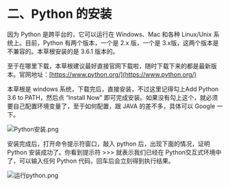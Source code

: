 # 二、Python 的安装 #

因为 Python 是跨平台的，它可以运行在 Windows、Mac 和各种 Linux/Unix 系统上。目前，Python 有两个版本，一个是 2.x 版，一个是 3.x版，这两个版本是不兼容的。本草根安装的是 3.6.1 版本的。

至于在哪里下载，本草根建议最好直接官网下载啦，随时下载下来的都是最新版本。官网地址：[https://www.python.org/](https://www.python.org/)

本草根是 windows 系统，下载完后，直接安装，不过这里记得勾上Add Python 3.6 to PATH，然后点 “Install Now” 即可完成安装。如果没有勾上这个，就必须要自己配置环境变量了，至于如何配置，跟 JAVA 的差不多，具体可以 Google 一下。

![Python安装.png](http://upload-images.jianshu.io/upload_images/2136918-2bf6591f0a12e80b.png?imageMogr2/auto-orient/strip%7CimageView2/2/w/1240)

安装完成后，打开命令提示符窗口，敲入 python 后，出现下面的情况，证明 Python 安装成功了。你看到提示符 >>> 就表示我们已经在 Python交互式环境中了，可以输入任何 Python 代码，回车后会立刻得到执行结果。

![运行python.png](http://upload-images.jianshu.io/upload_images/2136918-817c22f802e8cfce.png?imageMogr2/auto-orient/strip%7CimageView2/2/w/1240)

